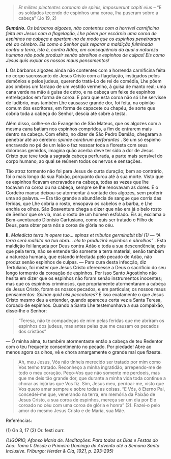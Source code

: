 > *Et milites plectentes coronam de spinis, imposuerunt capiti eius* – “E os soldados tecendo de espinhos uma coroa, lha puseram sobre a cabeça” (Jo 19, 2)

***Sumário.** Os bárbaros algozes, não contentes com a horrível carnificina feita em Jesus com a flagelação, Lhe põem por escárnio uma coroa de espinhos na cabeça e apertam-na de modo que os espinhos penetraram até ao cérebro. Eis como o Senhor quis reparar a maldição fulminada contra a terra, isto é, contra Adão, em conseqüência da qual a natureza humana não pode produzir senão abrolhos e espinhos de culpas! Eis como Jesus quis expiar os nossos maus pensamentos!*

**I.** Os bárbaros algozes ainda não contentes com a horrenda carnificina feita no corpo sacrossanto de Jesus Cristo com a flagelação, instigados pelos demônios e pelos judeus, querendo tratá-Lo de rei de comédia, Lhe põem aos ombros um farrapo de um vestido vermelho, à guisa de manto real; uma cana verde na mão à guisa de cetro, e na cabeça um feixe de espinhos entrelaçados em forma de coroa. E para que esta coroa não só Lhe servisse de ludibrio, mas também Lhe causasse grande dor, foi feita, na opinião comum dos escritores, em forma de capacete ou chapéu, de sorte que cobria toda a cabeça do Senhor, descia até sobre a testa.

Além disso, colhe-se do Evangelho de São Mateus, que os algozes com a mesma cana batiam nos espinhos compridos, a fim de entrarem mais dentro na cabeça. Com efeito, no dizer de São Pedro Damião, chegaram a penetrar até ao cérebro: *spinae cerebrum perforantes* . Se um só espinho encravado no pé de um leão o faz ressoar toda a floresta com seus dolorosos gemidos, imagina quão acerba deve ter sido a dor de Jesus Cristo que teve toda a sagrada cabeça perfurada, a parte mais sensível do corpo humano, ao qual se reúnem todos os nervos e sensações.

Tão atroz tormento não foi para Jesus de curta duração; bem ao contrário, foi o mais longo da sua Paixão, porquanto durou até à sua morte. Visto que os espinhos ficavam encravados na cabeça, todas as vezes que lhe tocavam na coroa ou na cabeça, sempre se lhe renovavam as dores. E o Cordeiro manso deixou-se atormentar à vontade dos algozes, sem proferir uma só palavra. ― Era tão grande a abundância de sangue que corria das feridas, que Lhe cobria o rosto, ensopava os cabelos e a barba, e Lhe enchia os olhos. São Boaventura chega a dizer que não era já o belo rosto de Senhor que se via, mas o rosto de um homem esfolado. Eis aí, exclama o Bem-aventurado Dionísio Cartusiano, como quis ser tratado o Filho de Deus, para obter para nós a coroa de glória no céu.

**II.** *Maledicta terra in opere tuo… spinas et tribulos germinabit tibi (1) ― “A terra será maldita na tua obra… ela te produzirá espinhos e abrolhos”* . Esta maldição foi lançada por Deus contra Adão e toda a sua descendência; pois que pela terra, não se entende tão somente a terra material, senão também a natureza humana, que estando infectada pelo pecado de Adão, não produz senão espinhos de culpas. ― Para cura desta infecção, diz Tertuliano, foi mister que Jesus Cristo oferecesse a Deus o sacrifício do seu longo tormento da coroação de espinhos. Por isso Santo Agostinho não hesita em dizer que os espinhos não foram senão instrumentos inocentes; mas que os espinhos criminosos, que propriamente atormentaram a cabeça de Jesus Cristo, foram os nossos pecados, e em particular, os nossos maus pensamentos: *Spinae quid nisi peccatores?* É isso exatamente o que Jesus Cristo mesmo deu a entender, quando apareceu certa vez a Santa Teresa, coroado de espinhos. Quando a Santa Lhe testemunhava a sua compaixão, disse-lhe o Senhor:

> “Teresa, não te compadeças de mim pelas feridas que me abriram os espinhos dos judeus, mas antes pelas que me causam os pecados dos cristãos”

― Ó minha alma, tu também atormentaste então a cabeça de teu Redentor com o teu frequente consentimento no pecado. Por piedade! Abre ao menos agora os olhos, vê e chora amargamente o grande mal que fizeste.

> Ah, meu Jesus, Vós não tínheis merecido ser tratado por mim como Vos tenho tratado. Reconheço a minha ingratidão; arrependo-me de todo o meu coração. Peço-Vos que não somente me perdoeis, mas que me deis tão grande dor, que durante a minha vida toda continue a chorar as injúrias que Vos fiz. Sim, Jesus meu, perdoai-me, visto que Vos quero amar sempre e sobre todas as coisas. “E Vós, ó Eterno Pai, concedei-me que, venerando na terra, em memória da Paixão de Jesus Cristo, a sua coroa de espinhos, mereça ser um dia por Ele coroado no céu com uma coroa de glória e honra” (2). Fazei-o pelo amor do mesmo Jesus Cristo e de Maria, sua Mãe.

Referências:

\(1\) Gn 3, 17 (2) Or. festi curr.

*(LIGÓRIO, Afonso Maria de. Meditações: Para todos os Dias e Festas do Ano: Tomo I: Desde o Primeiro Domingo do Advento até a Semana Santa Inclusive. Friburgo: Herder & Cia, 1921, p. 293-295)*
